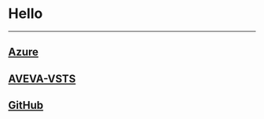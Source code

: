 # Hello

---

## [Azure](https://portal.azure.com)

## [AVEVA-VSTS](https://dev.azure.com/AVEVA-VSTS)

## [GitHub](https://github.com)

